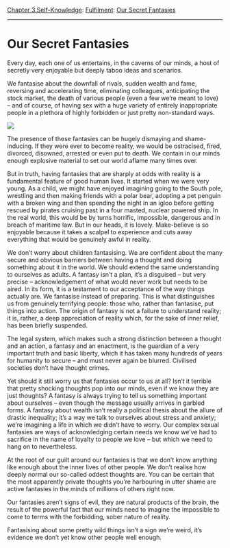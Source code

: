 [Chapter 3.Self-Knowledge](https://www.theschooloflife.com/thebookoflife/category/self-knowledge/): [Fulfilment](https://www.theschooloflife.com/thebookoflife/category/self-knowledge/fulfilment/): [Our Secret Fantasies](https://www.theschooloflife.com/thebookoflife/fantasy-vs-reality/)

* * *

# Our Secret Fantasies

Every day, each one of us entertains, in the caverns of our minds, a host of secretly very enjoyable but deeply taboo ideas and scenarios.

We fantasise about the downfall of rivals, sudden wealth and fame, reversing and accelerating time, eliminating colleagues, anticipating the stock market, the death of various people (even a few we’re meant to love) – and of course, of having sex with a huge variety of entirely inappropriate people in a plethora of highly forbidden or just pretty non-standard ways.

![](https://s3-eu-west-1.amazonaws.com/lot-images.atgmedia.com/SR/10099/2896745/253-2014331114313_540x360.jpg)

The presence of these fantasies can be hugely dismaying and shame-inducing. If they were ever to become reality, we would be ostracised, fired, divorced, disowned, arrested or even put to death. We contain in our minds enough explosive material to set our world aflame many times over.

But in truth, having fantasies that are sharply at odds with reality is a fundamental feature of good human lives. It started when we were very young. As a child, we might have enjoyed imagining going to the South pole, wrestling and then making friends with a polar bear, adopting a pet penguin with a broken wing and then spending the night in an igloo before getting rescued by pirates cruising past in a four masted, nuclear powered ship. In the real world, this would be by turns horrific, impossible, dangerous and in breach of maritime law. But in our heads, it is lovely. Make-believe is so enjoyable because it takes a scalpel to experience and cuts away everything that would be genuinely awful in reality.

We don’t worry about children fantasising. We are confident about the many secure and obvious barriers between having a thought and doing something about it in the world. We should extend the same understanding to ourselves as adults. A fantasy isn’t a plan, it’s a disguised – but very precise – acknowledgement of what would never work but needs to be aired. In its form, it is a testament to our acceptance of the way things actually are. We fantasise instead of preparing. This is what distinguishes us from genuinely terrifying people: those who, rather than fantasise, put things into action. The origin of fantasy is not a failure to understand reality; it is, rather, a deep appreciation of reality which, for the sake of inner relief, has been briefly suspended.

The legal system, which makes such a strong distinction between a thought and an action, a fantasy and an enactment, is the guardian of a very important truth and basic liberty, which it has taken many hundreds of years for humanity to secure – and must never again be blurred.&nbsp;Civilised societies don’t have thought crimes.

Yet should it still worry us that fantasies occur to us at all? Isn’t it terrible that pretty shocking thoughts pop into our minds, even if we know they are just thoughts? A fantasy is always trying to tell us something important about ourselves – even though the message usually arrives in garbled forms. A fantasy about wealth isn’t really a political thesis about the allure of drastic inequality; it’s a way we talk to ourselves about stress and anxiety; we’re imagining a life in which we didn’t have to worry. Our complex sexual fantasies are ways of acknowledging certain needs we know we’ve had to sacrifice in the name of loyalty to people we love – but which we need to hang on to nevertheless. &nbsp;

At the root of our guilt around our fantasies is that we don’t know anything like enough about the inner lives of other people. We don’t realise how deeply normal our so-called oddest thoughts are. You can be certain that the most apparently private thoughts you’re harbouring in utter shame are active fantasies in the minds of millions of others right now.

Our fantasies aren’t signs of evil, they are natural products of the brain, the result of the powerful fact that our minds need to imagine the impossible to come to terms with the forbidding, sober nature of reality.

Fantasising about some pretty wild things isn’t a sign we’re weird, it’s evidence we don’t yet know other people well enough.
